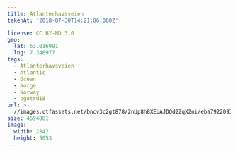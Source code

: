 ```yaml
---
title: Atlanterhavsveien
takenAt: '2018-07-30T14:21:06.000Z'

license: CC BY-ND 3.0
geo:
  lat: 63.016991
  lng: 7.346977
tags:
  - Atlanterhavsveien
  - Atlantic
  - Ocean
  - Norge
  - Norway
  - bgotrd18
url: >-
  //images.ctfassets.net/bncv3c2gt878/2nUp8h8XEUAJDQd2ZqX2ni/eba7922093c609abe1523c3380e9348a/atlanterhavsveien_42955685525_o
size: 4594881
image:
  width: 2842
  height: 5053
---
```

